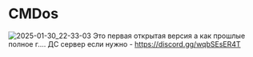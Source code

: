 # CMDos
![2025-01-30_22-33-03](https://github.com/user-attachments/assets/856dd0eb-5aaf-4cf2-bb1a-b25f25e40bb6)
Это первая открытая версия а как прошлые полное г....
ДС сервер если нужно - https://discord.gg/wqbSEsER4T
